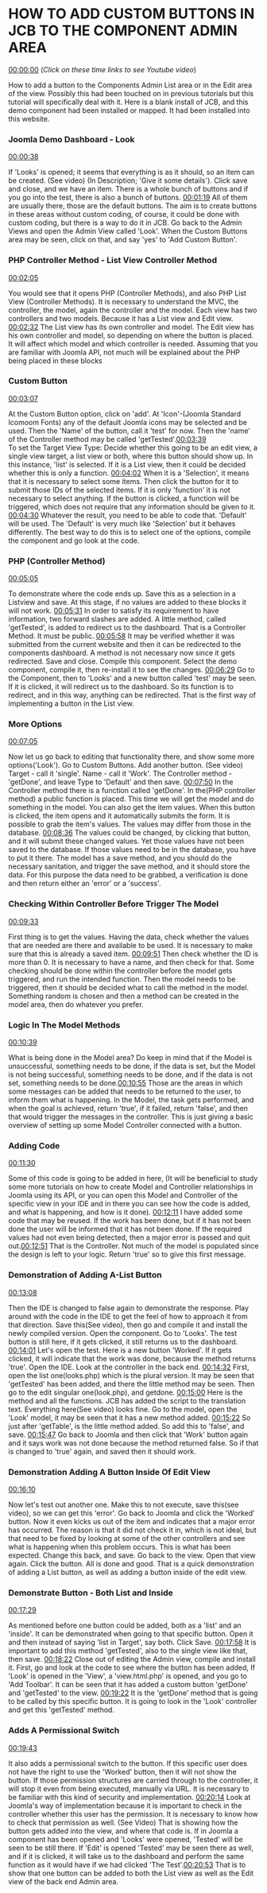 # HOW TO ADD CUSTOM BUTTONS IN JCB TO THE COMPONENT ADMIN AREA

[00:00:00](https://www.youtube.com/watch?v=VyBxWpJWb40&list=PLQRGFI8XZ_wtGvPQZWBfDzzlERLQgpMRE&t=00h00m00s)
(_Click on these time links to see Youtube video_)

How to add a button to the Components Admin List area or in the Edit area of the view. Possibly this had been touched on in previous tutorials but this tutorial will specifically deal with it. Here is a blank install of JCB, and this demo component had been installed or mapped.  It had been installed into this website. 

### Joomla Demo Dashboard - Look
 
[00:00:38](https://www.youtube.com/watch?v=VyBxWpJWb40&list=PLQRGFI8XZ_wtGvPQZWBfDzzlERLQgpMRE&t=00h00m38s)
 
If 'Looks' is opened; it seems that everything is as it should, so an item can be created. (See video) (In Description;  'Give it some details'). Click save and close, and we have an item. There is a whole bunch of buttons and if you go into the test, there is also a bunch of buttons. [00:01:19](https://www.youtube.com/watch?v=VyBxWpJWb40&list=PLQRGFI8XZ_wtGvPQZWBfDzzlERLQgpMRE&t=00h01m19s) All of them are usually there, those are the default buttons. The aim is to create buttons in these areas without custom coding, of course, it could be done with custom coding, but there is a way to do it in JCB. Go back to the Admin Views and open the Admin View called 'Look'. When the Custom Buttons area may be seen, click on that, and say 'yes' to 'Add Custom Button'. 

### PHP Controller Method - List View Controller Method

[00:02:05](https://www.youtube.com/watch?v=VyBxWpJWb40&list=PLQRGFI8XZ_wtGvPQZWBfDzzlERLQgpMRE&t=00h02m05s)
 
You would see that it opens PHP (Controller Methods), and also PHP List View (Controller Methods). It is necessary to understand the MVC, the controller, the model, again the controller and the model. Each view has two controllers and two models. Because it has a List view and Edit view. [00:02:32](https://www.youtube.com/watch?v=VyBxWpJWb40&list=PLQRGFI8XZ_wtGvPQZWBfDzzlERLQgpMRE&t=00h02m32s) The List view has its own controller and model. The Edit view has his own controller and model, so depending on where the button is placed. It will affect which model and which controller is needed. Assuming that you are familiar with Joomla API, not much will be explained about the PHP being placed in these blocks

### Custom Button

[00:03:07](https://www.youtube.com/watch?v=VyBxWpJWb40&list=PLQRGFI8XZ_wtGvPQZWBfDzzlERLQgpMRE&t=00h03m07s)

At the Custom Button option, click on 'add'. At 'Icon'-(Joomla Standard Icomoom Fonts) any of the default Joomla icons may be selected and be used. Then the 'Name' of the button, call it 'test' for now. Then the 'name' of the Controller method may be called 'getTested'.[00:03:39](https://www.youtube.com/watch?v=VyBxWpJWb40&list=PLQRGFI8XZ_wtGvPQZWBfDzzlERLQgpMRE&t=00h03m39s)  
To set the Target View Type: Decide whether this going to be an edit view, a single view target, a list view or both, where this button should show up. In this instance, 'list' is selected. If it is a List view, then it could be decided whether this is only a function. [00:04:02](https://www.youtube.com/watch?v=VyBxWpJWb40&list=PLQRGFI8XZ_wtGvPQZWBfDzzlERLQgpMRE&t=00h04m02s) When it is a 'Selection', it means that it is necessary to select some items. Then click the button for it to submit those IDs of the selected items. If it is only 'function' it is not necessary to select anything. If the button is clicked, a function will be triggered, which does not require that any information should be given to it. [00:04:30](https://www.youtube.com/watch?v=VyBxWpJWb40&list=PLQRGFI8XZ_wtGvPQZWBfDzzlERLQgpMRE&t=00h04m30s) Whatever the result, you need to be able to code that. 'Default' will be used. The 'Default' is very much like 'Selection' but it behaves differently.  The best way to do this is to select one of the options, compile the component and go look at the code. 

### PHP (Controller Method)

[00:05:05](https://www.youtube.com/watch?v=VyBxWpJWb40&list=PLQRGFI8XZ_wtGvPQZWBfDzzlERLQgpMRE&t=00h05m05s)

To demonstrate where the code ends up. Save this as a selection in a Listview and save. At this stage, if no values are added to these blocks it will not work. [00:05:31](https://www.youtube.com/watch?v=VyBxWpJWb40&list=PLQRGFI8XZ_wtGvPQZWBfDzzlERLQgpMRE&t=00h05m31s) In order to satisfy its requirement to have information, two forward slashes are added. A little method, called 'getTested', is added to redirect us to the dashboard. That is a Controller Method. It must be public. [00:05:58](https://www.youtube.com/watch?v=VyBxWpJWb40&list=PLQRGFI8XZ_wtGvPQZWBfDzzlERLQgpMRE&t=00h05m58s) It may be verified whether it was submitted from the current website and then it can be redirected to the components dashboard.  A method is not necessary now since it gets redirected. Save and close. Compile this component. Select the demo component, compile it, then re-install it to see the changes. [00:06:29](https://www.youtube.com/watch?v=VyBxWpJWb40&list=PLQRGFI8XZ_wtGvPQZWBfDzzlERLQgpMRE&t=00h06m29s) Go to the Component, then to 'Looks' and a new button called 'test' may be seen. If it is clicked, it will redirect us to the dashboard. So its function is to redirect, and in this way, anything can be redirected. That is the first way of implementing a button in the List view.  

### More Options

[00:07:05](https://www.youtube.com/watch?v=VyBxWpJWb40&list=PLQRGFI8XZ_wtGvPQZWBfDzzlERLQgpMRE&t=00h07m05s)

Now let us go back to editing that functionality there, and show some more options('Look'). Go to Custom Buttons. Add another button. (See video) Target - call it 'single'. Name - call it 'Work'. The Controller method - 'getDone', and leave Type to 'Default' and then save. [00:07:50](https://www.youtube.com/watch?v=VyBxWpJWb40&list=PLQRGFI8XZ_wtGvPQZWBfDzzlERLQgpMRE&t=00h07m50s)  In the Controller method there is a function called 'getDone'. In the(PHP controller method) a public function is placed. This time we will get the model and do something in the model. You can also get the item values. When this button is clicked, the item opens and it automatically submits the form. It is possible to grab the item's values. The values may differ from those in the database.  [00:08:36](https://www.youtube.com/watch?v=VyBxWpJWb40&list=PLQRGFI8XZ_wtGvPQZWBfDzzlERLQgpMRE&t=00h08m36s) The values could be changed, by clicking that button, and it will submit these changed values. Yet those values have not been saved to the database. If those values need to be in the database, you have to put it there. The model has a save method, and you should do the necessary sanitation, and trigger the save method, and it should store the data.  For this purpose the data need to be grabbed, a verification is done and then return either an 'error' or a 'success'. 

### Checking Within Controller Before Trigger The Model

[00:09:33](https://www.youtube.com/watch?v=VyBxWpJWb40&list=PLQRGFI8XZ_wtGvPQZWBfDzzlERLQgpMRE&t=00h09m33s)

First thing is to get the values. Having the data, check whether the values that are needed are there and available to be used. It is necessary to make sure that this is already a saved item. [00:09:51](https://www.youtube.com/watch?v=VyBxWpJWb40&list=PLQRGFI8XZ_wtGvPQZWBfDzzlERLQgpMRE&t=00h09m51s) Then check whether the ID is more than 0. It is necessary to have a name, and then check for that. Some checking should be done within the controller before the model gets triggered, and run the intended function. Then the model needs to be triggered, then it should be decided what to call the method in the model. Something random is chosen and then a method can be created in the model area, then do whatever you prefer. 

### Logic In The Model Methods

[00:10:39](https://www.youtube.com/watch?v=VyBxWpJWb40&list=PLQRGFI8XZ_wtGvPQZWBfDzzlERLQgpMRE&t=00h10m39s)

What is being done in the Model area? Do keep in mind that if the Model is unsuccessful, something needs to be done, if the data is set, but the Model is not being successful, something needs to be done, and if the data is not set, something needs to be done.[00:10:55](https://www.youtube.com/watch?v=VyBxWpJWb40&list=PLQRGFI8XZ_wtGvPQZWBfDzzlERLQgpMRE&t=00h10m55s) Those are the areas in which some messages can be added that needs to be returned to the user, to inform them what is happening. In the Model, the task gets performed, and when the goal is achieved, return 'true', if it failed, return 'false', and then that would trigger the messages in the controller. This is just giving a basic overview of setting up some Model Controller connected with a button. 

### Adding Code

[00:11:30](https://www.youtube.com/watch?v=VyBxWpJWb40&list=PLQRGFI8XZ_wtGvPQZWBfDzzlERLQgpMRE&t=00h11m30s)

Some of this code is going to be added in here, (It will be beneficial to study some more tutorials on how to create Model and Controller relationships in Joomla using its API, or you can open this Model and Controller of the specific view in your IDE and in there you can see how the code is added, and what is happening, and how is it done). [00:12:11](https://www.youtube.com/watch?v=VyBxWpJWb40&list=PLQRGFI8XZ_wtGvPQZWBfDzzlERLQgpMRE&t=00h12m11s)   I have added some code that may be reused. If the work has been done, but if it has not been done the user will be informed that it has not been done. If the required values had not even being detected, then a major error is passed and quit out.[00:12:51](https://www.youtube.com/watch?v=VyBxWpJWb40&list=PLQRGFI8XZ_wtGvPQZWBfDzzlERLQgpMRE&t=00h12m51s)  That is the Controller. Not much of the model is populated since the design is left to your logic. Return 'true' so to give this first message.

### Demonstration of Adding A-List Button

[00:13:08](https://www.youtube.com/watch?v=VyBxWpJWb40&list=PLQRGFI8XZ_wtGvPQZWBfDzzlERLQgpMRE&t=00h13m08s)

Then the IDE is changed to false again to demonstrate the response. Play around with the code in the IDE to get the feel of how to approach it from that direction. Save this(See video), then go and compile it and install the newly compiled version. Open the component. Go to 'Looks'. The test button is still here, if it gets clicked, it still returns us to the dashboard. [00:14:01](https://www.youtube.com/watch?v=VyBxWpJWb40&list=PLQRGFI8XZ_wtGvPQZWBfDzzlERLQgpMRE&t=00h14m01s) Let's open the test. Here is a new button  'Worked'. If it gets clicked, it will indicate that the work was done, because the method returns 'true'. Open the IDE. Look at the controller in the back end. [00:14:32](https://www.youtube.com/watch?v=VyBxWpJWb40&list=PLQRGFI8XZ_wtGvPQZWBfDzzlERLQgpMRE&t=00h14m32s) First, open the list one(looks.php) which is the plural version. It may be seen that 'getTested' has been added, and there the little method may be seen. Then go to the edit singular one(look.php), and getdone. [00:15:00](https://www.youtube.com/watch?v=VyBxWpJWb40&list=PLQRGFI8XZ_wtGvPQZWBfDzzlERLQgpMRE&t=00h15m00s)  Here is the method and all the functions.  JCB has added the script to the translation text. Everything here(See video) looks fine. Go to the model, open the 'Look' model, it may be seen that it has a new method added. [00:15:22](https://www.youtube.com/watch?v=VyBxWpJWb40&list=PLQRGFI8XZ_wtGvPQZWBfDzzlERLQgpMRE&t=00h15m22s) So just after 'getTable', is the little method added.  So add this to 'false', and save. [00:15:47](https://www.youtube.com/watch?v=VyBxWpJWb40&list=PLQRGFI8XZ_wtGvPQZWBfDzzlERLQgpMRE&t=00h15m47s) Go back to Joomla and then click that 'Work' button again and it says work was not done because the method returned false. So if that is changed to 'true' again, and saved then it should work. 

### Demonstration Adding A Button Inside Of Edit View

[00:16:10](https://www.youtube.com/watch?v=VyBxWpJWb40&list=PLQRGFI8XZ_wtGvPQZWBfDzzlERLQgpMRE&t=00h16m10s)

Now let's test out another one. Make this to not execute, save this(see video), so we can get this 'error'. Go back to Joomla and click the 'Worked' button. Now it even kicks us out of the item and indicates that a major error has occurred. The reason is that it did not check it in, which is not ideal, but that need to be fixed by looking at some of the other controllers and see what is happening when this problem occurs. This is what has been expected. Change this back, and save. Go back to the view. Open that view again. Click the button. All is done and good. That is a quick demonstration of adding a List button, as well as adding a button inside of the edit view. 

### Demonstrate Button - Both List and Inside

[00:17:29](https://www.youtube.com/watch?v=VyBxWpJWb40&list=PLQRGFI8XZ_wtGvPQZWBfDzzlERLQgpMRE&t=00h17m29s) 

As mentioned before one button could be added, both as a 'list' and an 'inside'. It can be demonstrated when going to that specific button. Open it and then instead of saying 'list in Target', say both. Click Save. [00:17:58](https://www.youtube.com/watch?v=VyBxWpJWb40&list=PLQRGFI8XZ_wtGvPQZWBfDzzlERLQgpMRE&t=00h17m58s) It is important to add this method 'getTested', also to the single view like that, then save. [00:18:22](https://www.youtube.com/watch?v=VyBxWpJWb40&list=PLQRGFI8XZ_wtGvPQZWBfDzzlERLQgpMRE&t=00h18m22s) Close out of editing the Admin view, compile and install it. First, go and look at the code to see where the button has been added, If 'Look' is opened in the 'View', a 'view.html.php' is opened, and you go to 'Add Toolbar'. It can be seen that it has added a custom button 'getDone' and 'getTested' to the view. [00:19:22](https://www.youtube.com/watch?v=VyBxWpJWb40&list=PLQRGFI8XZ_wtGvPQZWBfDzzlERLQgpMRE&t=00h19m22s) It is the 'getDone' method that is going to be called by this specific button. It is going to look in the 'Look' controller and get this 'getTested' method.

### Adds A Permissional Switch

[00:19:43](https://www.youtube.com/watch?v=VyBxWpJWb40&list=PLQRGFI8XZ_wtGvPQZWBfDzzlERLQgpMRE&t=00h19m43s)

It also adds a permissional switch to the button. If this specific user does not have the right to use the 'Worked' button, then it will not show the button. If those permission structures are carried through to the controller, it will stop it even from being executed, manually via URL. It is necessary to be familiar with this kind of security and implementation. [00:20:14](https://www.youtube.com/watch?v=VyBxWpJWb40&list=PLQRGFI8XZ_wtGvPQZWBfDzzlERLQgpMRE&t=00h20m14s) Look at Joomla's way of implementation because it is important to check in the controller whether this user has the permission. It is necessary to know how to check that permission as well. (See Video) That is showing how the button gets added into the view, and where that code is. If in Joomla a component has been opened and 'Looks' were opened, 'Tested' will be seen to be still there. If 'Edit' is opened 'Tested' may be seen there as well, and if it is clicked, it will take us to the dashboard and perform the same function as it would have if we had clicked 'The Test'.[00:20:53](https://www.youtube.com/watch?v=VyBxWpJWb40&list=PLQRGFI8XZ_wtGvPQZWBfDzzlERLQgpMRE&t=00h20m53s) That is to show that one button can be added to both the List view as well as the Edit view of the back end Admin area. 
